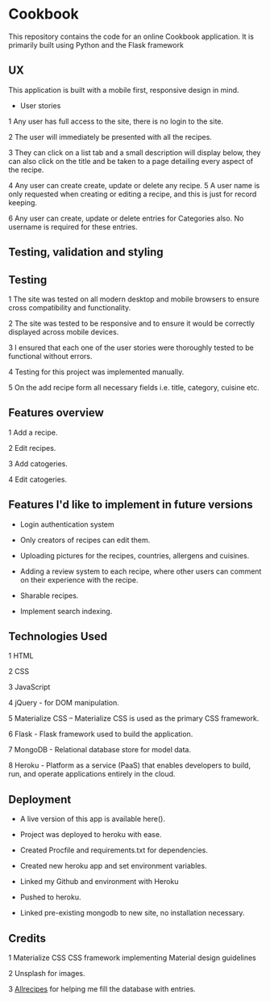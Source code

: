  # Cookbook #

This repository contains the code for an online Cookbook application. It is primarily built using Python and the Flask framework

## UX ##

 This application is built with a mobile first, responsive design in mind.
* User stories 

1  Any user has full access to the site, there is no login to the site.

2  The user will immediately be presented with all the recipes.

3  They can click on a list tab and a small description will display below, they can also click on the title and be taken to a page detailing every aspect of the recipe.

4  Any user can create create, update or delete any recipe.
5  A user name is only requested when creating or editing a recipe, and this is just for record keeping.

6 Any user can create, update or delete entries for Categories also. No username is required for these entries.

## Testing, validation and styling ##

 ## Testing ##
1	The site was tested on all modern desktop and mobile browsers to ensure cross compatibility and functionality.

2	The site was tested to be responsive and to ensure it would be correctly displayed across mobile devices.

3	I ensured that each one of the user stories were thoroughly tested to be functional without errors.

4	Testing for this project was implemented manually.

5	On the add recipe form all necessary fields i.e. title, category, cuisine etc. 

## Features overview ##

1	Add a recipe.

2	Edit recipes.

3	Add catogeries.

4	Edit catogeries.

## Features I'd like to implement in future versions ##

* Login authentication system

* Only creators of recipes can edit them.

* Uploading pictures for the recipes, countries, allergens and cuisines.

* Adding a review system to each recipe, where other users can comment on their experience with the recipe.

* Sharable recipes.

* Implement search indexing.

## Technologies Used ##

1	HTML

2	CSS

3	JavaScript

4	jQuery - for DOM manipulation. 

5	Materialize CSS – Materialize CSS is used as the primary CSS framework.

6	Flask - Flask framework used to build the application.

7	MongoDB - Relational database store for model data.

8	Heroku - Platform as a service (PaaS) that enables developers to build, run, and operate applications entirely in the cloud.

##  Deployment ##

*	A live version of this app is available here().

* Project was deployed to heroku with ease.
* Created Procfile and requirements.txt for dependencies.
* Created new heroku app and set environment variables.
* Linked my Github and environment with Heroku
* Pushed to heroku.
* Linked pre-existing mongodb to new site, no installation necessary.

## Credits ##

 1	Materialize CSS 
     CSS framework implementing Material design guidelines

 2	Unsplash for images.

 3 [Allrecipes](https://www.allrecipes.com/)  for helping me fill the database with entries.

